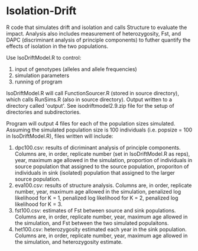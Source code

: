 # Isolation-Drift
R code that simulates drift and isolation and calls Structure to evaluate the impact. 
Analysis also includes measurement of heterozygosity, Fst, and DAPC (discriminant analysis of
principle components) to futher quantify the effects of isolation in the two populations.

Use IsoDriftModel.R to control: 
  1. input of genotypes (alleles and allele frequencies)
  2. simulation parameters
  3. running of program

IsoDriftModel.R will call FunctionSourcer.R (stored in source directory), which calls RunSims.R (also in source directory).
Output written to a directory called 'output'. See isodriftmodel2.9.zip file for the setup of directories and subdirectories.

Program will output 4 files for each of the population sizes simulated. Assuming the simulated population size is 100 individuals 
(i.e. popsize = 100 in IsoDriftModel.R), files written will include:
  1. dpc100.csv: results of dicriminant analysis of principle components. Columns are, in order, replicate number (set in 
  IsoDriftModel.R as reps), year, maximum age allowed in the simulation, proportion of individuals in source population that 
  assigned to the source population, proporiton of individuals in sink (isolated) population that assigned to the larger source 
  population.
  2. eva100.csv: results of structure analysis. Columns are, in order, replicate number, year, maximum age allowed in the simulation, 
  penalized log likelihood for K = 1, penalized log likelihood for K = 2, penalized log likelihood for K = 3.
  3. fst100.csv: estimates of Fst between source and sink populations. Columns are, in order, replicate number, year, maximum age 
  allowed in the simulation, and Fst between the two simulated populaitons.
  4. het100.csv: heterozygosity estimated each year in the sink population. Columns are, in order, replicate number, year, maximum 
  age allowed in the simulation, and heterozygosity estimate.
  

